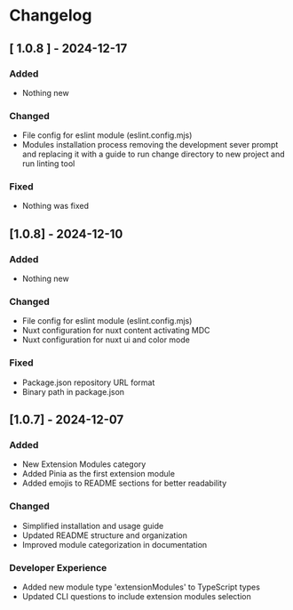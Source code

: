 # Changelog

## [ 1.0.8 ] - 2024-12-17

### Added
- Nothing new

### Changed
- File config for eslint module (eslint.config.mjs)
- Modules installation process removing the development sever prompt and replacing it with a guide to run change directory to new project and run linting tool

### Fixed
- Nothing was fixed


## [1.0.8] - 2024-12-10

### Added
- Nothing new

### Changed
- File config for eslint module (eslint.config.mjs)
- Nuxt configuration for nuxt content activating MDC
- Nuxt configuration for nuxt ui and color mode

### Fixed
- Package.json repository URL format
- Binary path in package.json



## [1.0.7] - 2024-12-07

### Added
- New Extension Modules category
- Added Pinia as the first extension module
- Added emojis to README sections for better readability

### Changed
- Simplified installation and usage guide
- Updated README structure and organization
- Improved module categorization in documentation

### Developer Experience
- Added new module type 'extensionModules' to TypeScript types
- Updated CLI questions to include extension modules selection